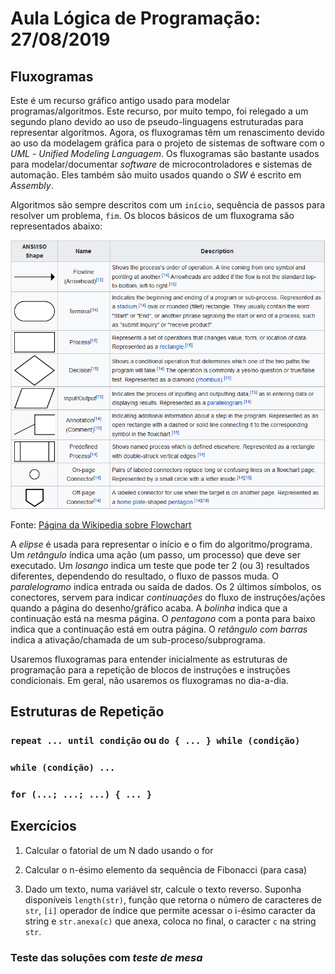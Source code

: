 # Aula Lógica de Programação: 27/08/2019

## Fluxogramas

Este é um recurso gráfico antigo usado para modelar programas/algoritmos.
Este recurso, por muito tempo, foi relegado a um segundo plano devido ao uso de
pseudo-linguagens estruturadas para representar algoritmos. Agora, os
fluxogramas têm um renascimento devido ao uso da modelagem gráfica para o
projeto de sistemas de software com o *UML* - *Unified Modeling Languagem*.
Os fluxogramas são bastante usados para modelar/documentar *software* de
microcontroladores e sistemas de automação. Eles também são muito usados
quando o *SW* é escrito em *Assembly*.

Algoritmos são sempre descritos com um `início`, sequência de passos para
resolver um problema, `fim`. Os blocos básicos de um fluxograma são
representados abaixo:

![Blocos básico de fluxograma.](images/blocos_fluxograma.png)

Fonte: [Página da Wikipedia sobre Flowchart](https://en.wikipedia.org/wiki/Flowchart)

A *elipse* é usada para representar o início e o fim do algoritmo/programa.
Um *retângulo* índica uma ação \(um passo, um processo\) que deve ser executado.
Um *losango* indica um teste que pode ter 2 \(ou 3\) resultados diferentes,
dependendo do resultado, o fluxo de passos muda.
O *paralelogramo* indica entrada ou saída de dados.
Os 2 últimos símbolos, os conectores, servem para indicar *continuações* do
fluxo de instruções/ações quando a página do desenho/gráfico acaba. A *bolinha*
indica que a continuação está na mesma página. O *pentagono* com a ponta para
baixo indica que a continuação está em outra página.
O *retângulo com barras* indica a ativação/chamada de um
sub-proceso/subprograma.

Usaremos fluxogramas para entender inicialmente as estruturas de programação
para a repetição de blocos de instruções e instruções condicionais.
Em geral, não usaremos os fluxogramas no dia-a-dia.

## Estruturas de Repetição

### `repeat ... until condição` ou `do { ... } while (condição)`

### `while (condição) ...`

### `for (...; ...; ...) { ... }`

## Exercícios

1. Calcular o fatorial de um N dado usando o for

2. Calcular o n-ésimo elemento da sequência de Fibonacci (para casa)

3. Dado um texto, numa variável str, calcule o texto reverso. Suponha
disponíveis `length(str)`, função que retorna o número de caracteres de `str`,
`[i]` operador de índice que permite acessar o i-ésimo caracter da string e
`str.anexa(c)` que anexa, coloca no final, o caracter `c` na string `str`.

### Teste das soluções com *teste de mesa*
